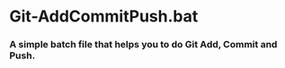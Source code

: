 

# Git-AddCommitPush.bat

### A simple batch file that helps you to do Git Add, Commit and Push. 



